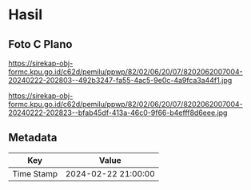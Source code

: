 # Hasil

## Foto C Plano

https://sirekap-obj-formc.kpu.go.id/c62d/pemilu/ppwp/82/02/06/20/07/8202062007004-20240222-202803--492b3247-fa55-4ac5-9e0c-4a9fca3a44f1.jpg

https://sirekap-obj-formc.kpu.go.id/c62d/pemilu/ppwp/82/02/06/20/07/8202062007004-20240222-202823--bfab45df-413a-46c0-9f66-b4efff8d6eee.jpg


## Metadata

| Key        | Value               |
| ---------- | ------------------- |
| Time Stamp | 2024-02-22 21:00:00 |




